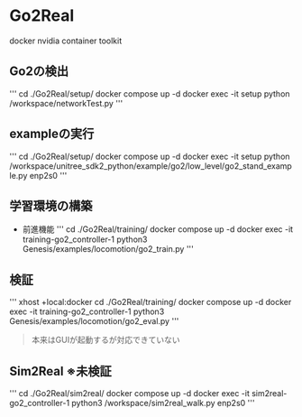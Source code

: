 # Go2Real

docker
nvidia container toolkit


## Go2の検出
'''
cd ./Go2Real/setup/
docker compose up -d
docker exec -it setup python /workspace/networkTest.py
'''

## exampleの実行
'''
cd ./Go2Real/setup/
docker compose up -d
docker exec -it setup python /workspace/unitree_sdk2_python/example/go2/low_level/go2_stand_example.py enp2s0
'''

## 学習環境の構築
- 前進機能
'''
cd ./Go2Real/training/
docker compose up -d
docker exec -it training-go2_controller-1 python3 Genesis/examples/locomotion/go2_train.py
'''

## 検証
'''
xhost +local:docker
cd ./Go2Real/training/
docker compose up -d
docker exec -it training-go2_controller-1 python3 Genesis/examples/locomotion/go2_eval.py
'''
> 本来はGUIが起動するが対応できていない

## Sim2Real ※未検証
'''
cd ./Go2Real/sim2real/
docker compose up -d
docker exec -it sim2real-go2_controller-1 python3 /workspace/sim2real_walk.py enp2s0
'''